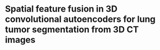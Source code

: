 # Spatial feature fusion in 3D convolutional autoencoders for lung tumor segmentation from 3D CT images
